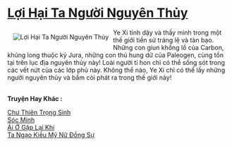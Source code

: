 <a href="https://truyentiki.com/loi-hai-ta-nguoi-nguyen-thuy.31891/" title="Lợi Hại Ta Người Nguyên Thủy"><h1>Lợi Hại Ta Người Nguyên Thủy</h1></a><div style="display:table"><img align="right" style="float: left; padding: 10px;" src="https://truyentiki.com/a/img/str/src/31891.jpg" alt="Lợi Hại Ta Người Nguyên Thủy">Ye Xi tỉnh dậy và thấy mình trong một thế giới tiền sử tráng lệ và tàn bạo. Những con giun khổng lồ của Carbon, khủng long thuộc kỷ Jura, những con thú hung dữ của Paleogen, cùng tồn tại trên lục địa nguyên thủy này! Loài người tí hon chỉ có thể sống sót trong các vết nứt của các lớp phủ này. Không thể nào, Ye Xi chỉ có thể lấy những người nguyên thủy và bấm còi phát ra trong thế giới này!</div><p><br><b>Truyện Hay Khác :</b></p><a href="https://truyentiki.com/chu-thien-trong-sinh.31890/" alt="Chư Thiên Trọng Sinh">Chư Thiên Trọng Sinh</a><br/><a href="https://wikitruyen.wordpress.com/2020/06/23/soc-minh/" alt="Sóc Minh">Sóc Minh</a><br/><a href="https://github.com/nownovels/topcv/tree/master/truyenhay/31957/README.md" alt="Ái Ở Gặp Lại Khi">Ái Ở Gặp Lại Khi</a><br/><a href="https://github.com/nownovels/top500/tree/master/truyenhay/33781/" alt="Ta Ngạo Kiều Mỹ Nữ Đồng Sự">Ta Ngạo Kiều Mỹ Nữ Đồng Sự</a><br/>